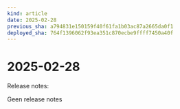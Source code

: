 ```yaml
---
kind: article
date: 2025-02-28
previous_sha: a794831e150159f40f61fa1b03ac87a2665da0f1
deployed_sha: 764f1396062f93ea351c870ecbe9ffff7450a40f
---
```


# 2025-02-28

Release notes:

Geen release notes
